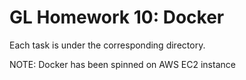 # GL Homework 10: Docker
Each task is under the corresponding directory.

NOTE: Docker has been spinned on AWS EC2 instance